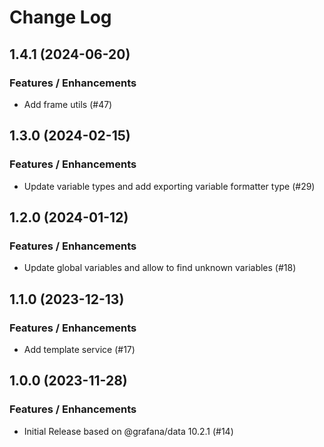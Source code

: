 # Change Log

## 1.4.1 (2024-06-20)

### Features / Enhancements

- Add frame utils (#47)

## 1.3.0 (2024-02-15)

### Features / Enhancements

- Update variable types and add exporting variable formatter type (#29)

## 1.2.0 (2024-01-12)

### Features / Enhancements

- Update global variables and allow to find unknown variables (#18)

## 1.1.0 (2023-12-13)

### Features / Enhancements

- Add template service (#17)

## 1.0.0 (2023-11-28)

### Features / Enhancements

- Initial Release based on @grafana/data 10.2.1 (#14)
